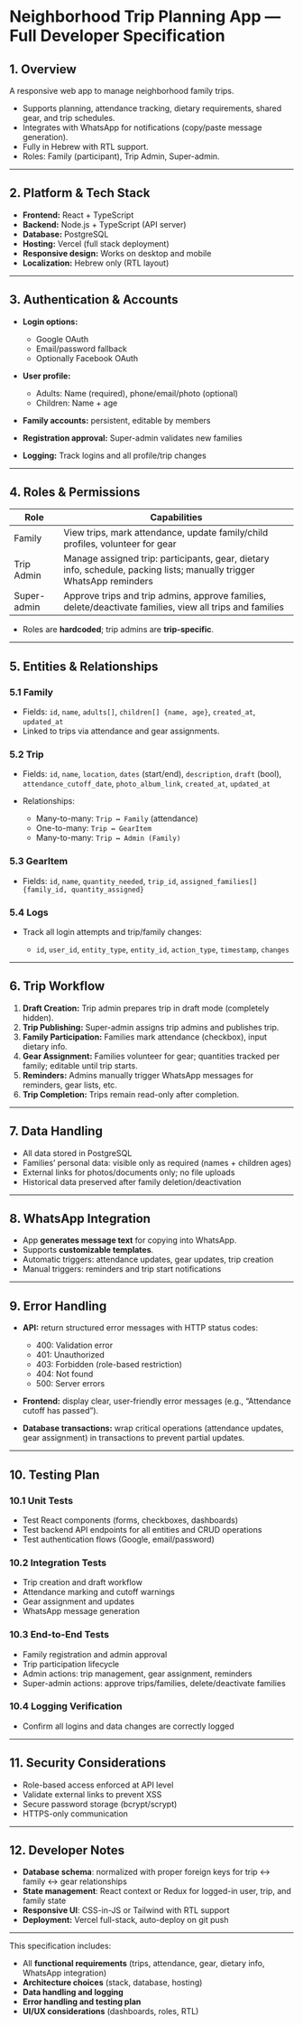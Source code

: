 # Neighborhood Trip Planning App — Full Developer Specification

## 1. **Overview**

A responsive web app to manage neighborhood family trips.

* Supports planning, attendance tracking, dietary requirements, shared gear, and trip schedules.
* Integrates with WhatsApp for notifications (copy/paste message generation).
* Fully in Hebrew with RTL support.
* Roles: Family (participant), Trip Admin, Super-admin.

---

## 2. **Platform & Tech Stack**

* **Frontend:** React + TypeScript
* **Backend:** Node.js + TypeScript (API server)
* **Database:** PostgreSQL
* **Hosting:** Vercel (full stack deployment)
* **Responsive design:** Works on desktop and mobile
* **Localization:** Hebrew only (RTL layout)

---

## 3. **Authentication & Accounts**

* **Login options:**

  * Google OAuth
  * Email/password fallback
  * Optionally Facebook OAuth
* **User profile:**

  * Adults: Name (required), phone/email/photo (optional)
  * Children: Name + age
* **Family accounts:** persistent, editable by members
* **Registration approval:** Super-admin validates new families
* **Logging:** Track logins and all profile/trip changes

---

## 4. **Roles & Permissions**

| Role        | Capabilities                                                                                                         |
| ----------- | -------------------------------------------------------------------------------------------------------------------- |
| Family      | View trips, mark attendance, update family/child profiles, volunteer for gear                                        |
| Trip Admin  | Manage assigned trip: participants, gear, dietary info, schedule, packing lists; manually trigger WhatsApp reminders |
| Super-admin | Approve trips and trip admins, approve families, delete/deactivate families, view all trips and families             |

* Roles are **hardcoded**; trip admins are **trip-specific**.

---

## 5. **Entities & Relationships**

### 5.1 Family

* Fields: `id`, `name`, `adults[]`, `children[] {name, age}`, `created_at`, `updated_at`
* Linked to trips via attendance and gear assignments.

### 5.2 Trip

* Fields: `id`, `name`, `location`, `dates` (start/end), `description`, `draft` (bool), `attendance_cutoff_date`, `photo_album_link`, `created_at`, `updated_at`
* Relationships:

  * Many-to-many: `Trip ↔ Family` (attendance)
  * One-to-many: `Trip ↔ GearItem`
  * Many-to-many: `Trip ↔ Admin (Family)`

### 5.3 GearItem

* Fields: `id`, `name`, `quantity_needed`, `trip_id`, `assigned_families[] {family_id, quantity_assigned}`

### 5.4 Logs

* Track all login attempts and trip/family changes:

  * `id`, `user_id`, `entity_type`, `entity_id`, `action_type`, `timestamp`, `changes`

---

## 6. **Trip Workflow**

1. **Draft Creation:** Trip admin prepares trip in draft mode (completely hidden).
2. **Trip Publishing:** Super-admin assigns trip admins and publishes trip.
3. **Family Participation:** Families mark attendance (checkbox), input dietary info.
4. **Gear Assignment:** Families volunteer for gear; quantities tracked per family; editable until trip starts.
5. **Reminders:** Admins manually trigger WhatsApp messages for reminders, gear lists, etc.
6. **Trip Completion:** Trips remain read-only after completion.

---

## 7. **Data Handling**

* All data stored in PostgreSQL
* Families’ personal data: visible only as required (names + children ages)
* External links for photos/documents only; no file uploads
* Historical data preserved after family deletion/deactivation

---

## 8. **WhatsApp Integration**

* App **generates message text** for copying into WhatsApp.
* Supports **customizable templates**.
* Automatic triggers: attendance updates, gear updates, trip creation
* Manual triggers: reminders and trip start notifications

---

## 9. **Error Handling**

* **API:** return structured error messages with HTTP status codes:

  * 400: Validation error
  * 401: Unauthorized
  * 403: Forbidden (role-based restriction)
  * 404: Not found
  * 500: Server errors
* **Frontend:** display clear, user-friendly error messages (e.g., “Attendance cutoff has passed”).
* **Database transactions:** wrap critical operations (attendance updates, gear assignment) in transactions to prevent partial updates.

---

## 10. **Testing Plan**

### 10.1 Unit Tests

* Test React components (forms, checkboxes, dashboards)
* Test backend API endpoints for all entities and CRUD operations
* Test authentication flows (Google, email/password)

### 10.2 Integration Tests

* Trip creation and draft workflow
* Attendance marking and cutoff warnings
* Gear assignment and updates
* WhatsApp message generation

### 10.3 End-to-End Tests

* Family registration and admin approval
* Trip participation lifecycle
* Admin actions: trip management, gear assignment, reminders
* Super-admin actions: approve trips/families, delete/deactivate families

### 10.4 Logging Verification

* Confirm all logins and data changes are correctly logged

---

## 11. **Security Considerations**

* Role-based access enforced at API level
* Validate external links to prevent XSS
* Secure password storage (bcrypt/scrypt)
* HTTPS-only communication

---

## 12. **Developer Notes**

* **Database schema**: normalized with proper foreign keys for trip ↔ family ↔ gear relationships
* **State management**: React context or Redux for logged-in user, trip, and family state
* **Responsive UI**: CSS-in-JS or Tailwind with RTL support
* **Deployment:** Vercel full-stack, auto-deploy on git push

---

This specification includes:

* All **functional requirements** (trips, attendance, gear, dietary info, WhatsApp integration)
* **Architecture choices** (stack, database, hosting)
* **Data handling and logging**
* **Error handling and testing plan**
* **UI/UX considerations** (dashboards, roles, RTL)
